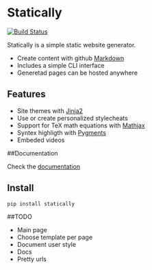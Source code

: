 # Statically

[![Build Status](https://travis-ci.org/joajfreitas/statically.png?branch=master)](https://travis-ci.org/joajfreitas/statically)

Statically is a simple static website generator.

* Create content with github [Markdown](https://pythonhosted.org/Markdown/)
* Includes a simple CLI interface
* Generetad pages can be hosted anywhere

## Features

* Site themes with [Jinja2](http://jinja.pocoo.org/)
* Use or create personalized stylecheats
* Support for TeX math equations with [Mathjax](https://www.mathjax.org/)
* Syntex highligth with [Pygments](http://pygments.org/)
* Embeded videos

##Documentation

Check the [documentation](http://pythonhosted.org/statically)

## Install

```
pip install statically
```

##TODO

* Main page
* Choose template per page
* Document user style
* Docs
* Pretty urls 


